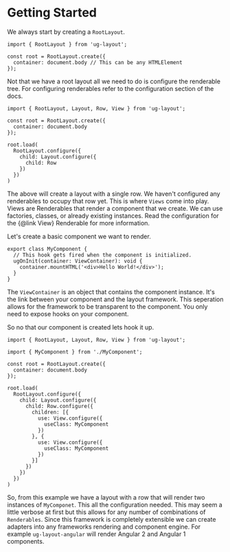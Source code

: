 Getting Started
===============

We always start by creating a `RootLayout`.

```
import { RootLayout } from 'ug-layout';

const root = RootLayout.create({
  container: document.body // This can be any HTMLElement
});
```

Not that we have a root layout all we need to do is configure the renderable tree.
For configuring renderables refer to the configuration section of the docs.


```
import { RootLayout, Layout, Row, View } from 'ug-layout';

const root = RootLayout.create({
  container: document.body
});

root.load(
  RootLayout.configure({
    child: Layout.configure({
      child: Row
    })
  })
)
```

The above will create a layout with a single row. We haven't configured any renderables
to occupy that row yet. This is where `Views` come into play. Views are Renderables
that render a component that we create. We can use factories, classes, or already existing instances.
Read the configuration for the {@link View} Renderable for more information.

Let's create a basic component we want to render.

```
export class MyComponent {
  // This hook gets fired when the component is initialized.
  ugOnInit(container: ViewContainer): void {
    container.mountHTML('<div>Hello World!</div>');
  }
}
```

The `ViewContainer` is an object that contains the component instance. It's the link
between your component and the layout framework. This seperation allows for the framework to be
transparent to the component. You only need to expose hooks on your component.

So no that our component is created lets hook it up.

```
import { RootLayout, Layout, Row, View } from 'ug-layout';

import { MyComponent } from './MyComponent';

const root = RootLayout.create({
  container: document.body
});

root.load(
  RootLayout.configure({
    child: Layout.configure({
      child: Row.configure({
        children: [{
          use: View.configure({
            useClass: MyComponent
          })
        }, {
          use: View.configure({
            useClass: MyComponent
          })
        }]
      })
    })
  })
)
```

So, from this example we have a layout with a row that will render two instances of `MyComponet`. This all the configuration needed. This may seem a little verbose at first but this allows for any number of combinations of `Renderables`. Since this framework is completely extensible we can create adapters into any frameworks rendering and component engine. For example `ug-layout-angular` will render Angular 2 and Angular 1 components.